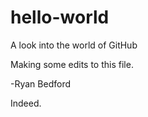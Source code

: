 hello-world
===========

A look into the world of GitHub

Making some edits to this file.

-Ryan Bedford

Indeed.
